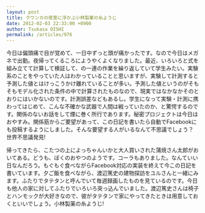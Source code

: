 ```yaml
---
layout: post
title: クワンカの夜景に浮かぶ小林製薬の糸ようじ
date: 2012-02-03 22:33:00 +0900
author: Tsukasa OISHI
permalink: /articles/976
---
```


今日は偏頭痛で目が覚めて、一日中ずっと頭が痛かったです。なので今日はメガネで出勤。夜帰ってくるころにようやくよくなりました。最近、いろいろと式を組み立てて計算して検証して、の一連の作業を繰り返していて学生みたい。実験系のことをやっていた人はわかっていることと思いますが、実験して計測すると予測した値とはけっこうかけ離れていることが多い。予測した値というのがそもそもモデル化された条件の中で計算されたものなので、現実ではなかなかそのとおりにはいかないのです。計測誤差などもあるし。学生になって実験・計測に携わってはじめて、こんな不確かな武器で人間は戦っていたのか、と驚愕するのです。関係のないお話をして煙に巻く所行であります。秘密プロジェクトは今日はおやすみ。関係筋からご要望があって、この日記を書いたら自動でFacebookにも投稿するようにしました。そんな要望する人がいるなんて不思議でしょう？　世界不思議発見!

帰ってきたら、こたつの上によっちゃんいかと大人買いされた蒲焼さん太郎がおいてある。どうも、ぼくのおやつのようです。コーラもありました。なんていい日なんだろう。もぐもぐ食べながらFacebook対応の実装を終えて今この日記を書いています。夕ご飯を食べながら、渡辺篤史の建物探訪をユルさんと一緒にみます。ふたりでタテタンと呼んでいて毎週録画したものを見ているのです。今日も他人の家に対してふたりでいろいろ突っ込んでいました。渡辺篤史さんは椅子とハンモックが大好きなので、彼がタテタンで家にやってきたときは用意しておくといいでしょう。小林製薬の糸ようじ!

